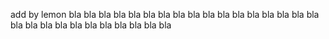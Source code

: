 add by lemon
bla bla bla bla bla bla bla
bla bla bla bla bla bla bla
bla bla bla bla bla bla bla
bla bla bla bla bla bla bla